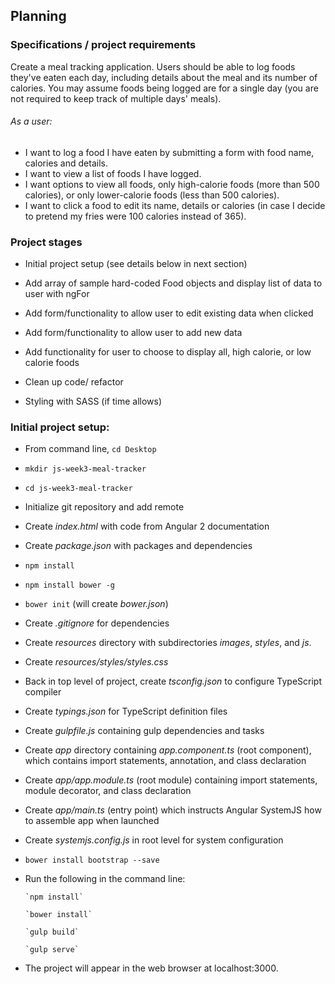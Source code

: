 ## Planning

### Specifications / project requirements

Create a meal tracking application. Users should be able to log foods they've eaten each day, including details about the meal and its number of calories. You may assume foods being logged are for a single day (you are not required to keep track of multiple days' meals).

###### As a user:
* I want to log a food I have eaten by submitting a form with food name, calories and details.
* I want to view a list of foods I have logged.
* I want options to view all foods, only high-calorie foods (more than 500 calories), or only lower-calorie foods (less than 500 calories).
* I want to click a food to edit its name, details or calories (in case I decide to pretend my fries were 100 calories instead of 365).


### Project stages

* Initial project setup (see details below in next section)

* Add array of sample hard-coded Food objects and display list of data to user with ngFor

* Add form/functionality to allow user to edit existing data when clicked

* Add form/functionality to allow user to add new data

* Add functionality for user to choose to display all, high calorie, or low calorie foods

* Clean up code/ refactor

* Styling with SASS (if time allows)


###  Initial project setup:

* From command line, `cd Desktop`

* `mkdir js-week3-meal-tracker`

* `cd js-week3-meal-tracker`

* Initialize git repository and add remote

* Create _index.html_ with code from Angular 2 documentation

* Create _package.json_ with packages and dependencies

* `npm install`

* `npm install bower -g`

* `bower init` (will create _bower.json_)

* Create _.gitignore_ for dependencies

* Create _resources_ directory with subdirectories _images_, _styles_, and _js_.

* Create _resources/styles/styles.css_

* Back in top level of project, create _tsconfig.json_ to configure TypeScript compiler

* Create _typings.json_ for TypeScript definition files

* Create _gulpfile.js_ containing gulp dependencies and tasks

* Create _app_ directory containing _app.component.ts_ (root component), which contains import statements, annotation, and class declaration

* Create _app/app.module.ts_ (root module) containing import statements, module decorator, and class declaration

* Create _app/main.ts_ (entry point) which instructs Angular SystemJS how to assemble app when launched

* Create _systemjs.config.js_ in root level for system configuration

* `bower install bootstrap --save`

* Run the following in the command line:

      `npm install`

      `bower install`

      `gulp build`

      `gulp serve`

* The project will appear in the web browser at localhost:3000.
